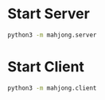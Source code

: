 # Start Server

```bash
python3 -m mahjong.server
```

# Start Client

```bash
python3 -m mahjong.client
```
